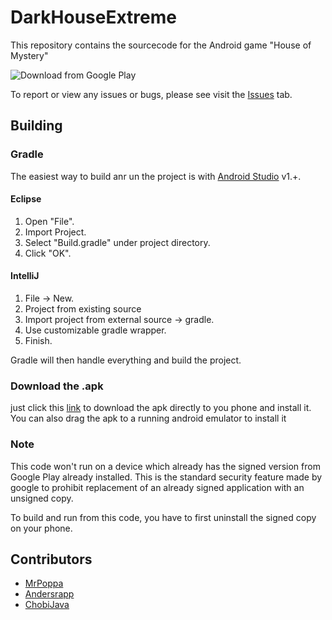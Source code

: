 # DarkHouseExtreme

This repository contains the sourcecode for the Android game "House of Mystery"

![Download from Google Play](http://i.imgur.com/GpdN8hn.jpg?1)

To report or view any issues or bugs, please see visit the [Issues](https://github.com/ChobiJava/DarkHouseExtreme/issues) tab.

## Building
### Gradle
The easiest way to build anr un the project is with [Android Studio](https://developer.android.com/sdk/index.html) v1.+.
#### Eclipse
1. Open "File".
2. Import Project.
3. Select "Build.gradle" under project directory.
4. Click "OK".

#### IntelliJ
1. File -> New.
2. Project from existing source
3. Import project from external source -> gradle.
4. Use customizable gradle wrapper.
5. Finish.

Gradle will then handle everything and build the project.

### Download the .apk

just click this [link](http://s000.tinyupload.com/?file_id=63935124926547665095) to download the apk directly to you phone and install it. You can also drag the apk to a running android emulator to install it

### Note
This code won't run on a device which already has the signed version from Google Play already installed. 
This is the standard security feature made by google to prohibit replacement of an already signed application with
an unsigned copy.

To build and run from this code, you have to first uninstall the signed copy on your phone.

## Contributors

- [MrPoppa](https://github.com/MrPoppa)
- [Andersrapp](https://github.com/Andersrapp)
- [ChobiJava](https://github.com/ChobiJava)
